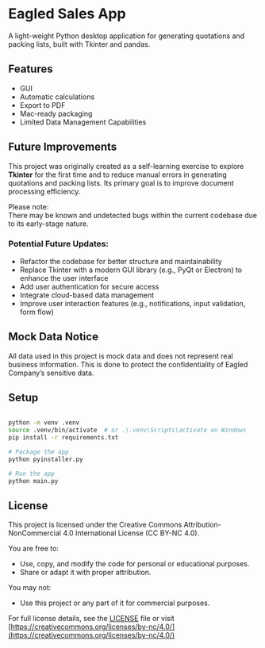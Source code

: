 # Eagled Sales App

A light-weight Python desktop application for generating quotations and packing lists, built with Tkinter and pandas.

## Features

- GUI
- Automatic calculations
- Export to PDF
- Mac-ready packaging
- Limited Data Management Capabilities

## Future Improvements

This project was originally created as a self-learning exercise to explore **Tkinter** for the first time and to reduce manual errors in generating quotations and packing lists. Its primary goal is to improve document processing efficiency.

Please note:  
There may be known and undetected bugs within the current codebase due to its early-stage nature.

### Potential Future Updates:
- Refactor the codebase for better structure and maintainability  
- Replace Tkinter with a modern GUI library (e.g., PyQt or Electron) to enhance the user interface  
- Add user authentication for secure access  
- Integrate cloud-based data management  
- Improve user interaction features (e.g., notifications, input validation, form flow)

## Mock Data Notice

All data used in this project is mock data and does not represent real business information. This is done to protect the confidentiality of Eagled Company’s sensitive data.

## Setup

```bash

python -m venv .venv 
source .venv/bin/activate  # or .\.venv\Scripts\activate on Windows
pip install -r requirements.txt

# Package the app
python pyinstaller.py

# Run the app
python main.py
```

## License

This project is licensed under the Creative Commons Attribution-NonCommercial 4.0 International License (CC BY-NC 4.0).

You are free to:
- Use, copy, and modify the code for personal or educational purposes.
- Share or adapt it with proper attribution.

You may not:
- Use this project or any part of it for commercial purposes.

For full license details, see the [LICENSE](./LICENSE) file or visit  
[https://creativecommons.org/licenses/by-nc/4.0/](https://creativecommons.org/licenses/by-nc/4.0/)